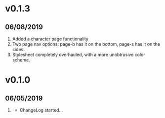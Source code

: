 # v0.1.3
## 06/08/2019

1. Added a character page functionality
2. Two page nav options: page-b has it on the bottom, page-s has it on the sides.
3. Stylesheet completely overhauled, with a more unobtrusive color scheme.


# v0.1.0
##  06/05/2019

1. [](#new)
    * ChangeLog started...
